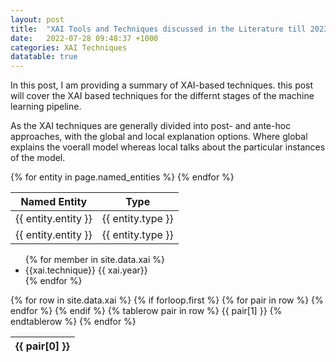 ```yaml
---
layout: post
title:  "XAI Tools and Techniques discussed in the Literature till 2023"
date:   2022-07-28 09:48:37 +1000
categories: XAI Techniques
datatable: true
---
```


In this post, I am providing a summary of XAI-based techniques. this post will cover the XAI based techniques for the differnt stages of the machine learning pipeline.

As the XAI techniques are generally divided into post- and ante-hoc approaches, with the global and local explanation options. Where global explains the voerall model whereas local talks about the particular instances of the model.

<table>
  <thead>
    <tr>
      <th>Named Entity</th>
      <th>Type</th>
    </tr>
  </thead>
  <tbody>
    {% for entity in page.named_entities %}
      <tr>
        <td>{{ entity.entity }}</td>
        <td>{{ entity.type }}</td>
      </tr>
    <tr>
        <td>{{ entity.entity }}</td>
        <td>{{ entity.type }}</td>
      </tr>
    {% endfor %}
  </tbody>
</table>
<div class="datatable-begin"></div>

<ul>
{% for member in site.data.xai %}
  <li>
    {{xai.technique}}
      {{ xai.year}}
    </a>
  </li>
{% endfor %}
</ul>
<table class="display">
  {% for row in site.data.xai %}
    {% if forloop.first %}
    <thead>
    <tr>
      {% for pair in row %}
        <th>{{ pair[0] }}</th>
      {% endfor %}
    </tr>
    </thead>
    {% endif %}
  {% tablerow pair in row %}
      {{ pair[1] }}
    {% endtablerow %}
    {% endfor %}

